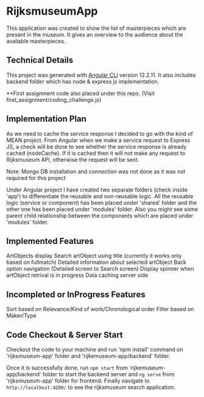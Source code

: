 # RijksmuseumApp

This application was created to show the list of masterpieces which are present in the museum. It gives an overview to the audience about the available masterpieces.

## Technical Details 

This project was generated with [Angular CLI](https://github.com/angular/angular-cli) version 12.2.11.
It also includes backend folder which has node & express js implementation. 

**First assignment code also placed under this repo. (Visit first_assignment/coding_challenge.js)

## Implementation Plan

As we need to cache the service response I decided to go with the kind of MEAN project. From Angular when we make a service request to Express JS, a check will be done to see whether the service response is already cached (nodeCache). If it is cached then it will not make any request to Rijksmuseum API, otherwise the request will be sent. 

Note: Mongo DB installation and connection was not done as it was not required for this project

Under Angular project I have created two separate folders (check inside 'app') to differentiate the reusable and non-reusable logic. All the reusable logic (service or component) has been placed under 'shared' folder and the other one has been placed under 'modules' folder. Also you might see some parent child relationship between the components which are placed under 'modules' folder.

## Implemented Features

ArtObjects display
Search artObject using title (currently it works only based on fullmatch)
Detailed information about selected artObject
Back option navigation (Detailed screen to Search screen)
Display spinner when artObject retrival is in progress
Data caching server side

## Incompleted or InProgress Features

Sort based on Relevance/Kind of work/Chronological order
Filter based on Maker/Type

## Code Checkout & Server Start

Checkout the code to your machine and run 'npm install' command on 'rijksmuseum-app' folder and 'rijkemuseum-app/backend' folder. 

Once it is successfully done, run `npm start` from 'rijkemuseum-app/backend' folder to start the backend server and `ng serve` from 'rijksmuseum-app' folder for frontend. Finally navigate to `http://localhost:4200/` to see the rijksmuseum search application.
